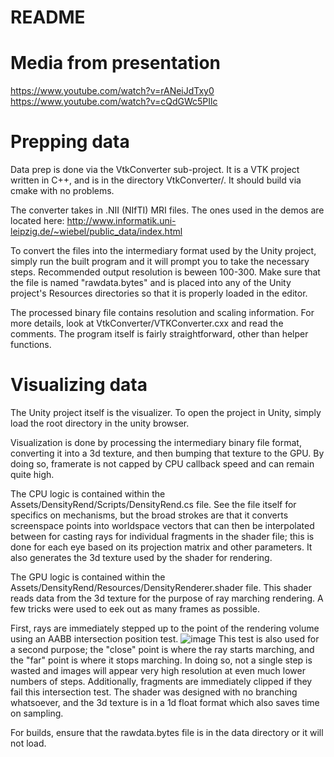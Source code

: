 # README #

# Media from presentation #
https://www.youtube.com/watch?v=rANeiJdTxy0
https://www.youtube.com/watch?v=cQdGWc5PIlc

# Prepping data #
Data prep is done via the VtkConverter sub-project. It is a VTK project written in C++, and is in the directory VtkConverter/. It should build via cmake with no problems.

The converter takes in .NII (NIfTI) MRI files. The ones used in the demos are located here: http://www.informatik.uni-leipzig.de/~wiebel/public_data/index.html

To convert the files into the intermediary format used by the Unity project, simply run the built program and it will prompt you to take the necessary steps. Recommended output resolution is beween 100-300. Make sure that the file is named "rawdata.bytes" and is placed into any of the Unity project's Resources directories so that it is properly loaded in the editor.

The processed binary file contains resolution and scaling information. For more details, look at VtkConverter/VTKConverter.cxx and read the comments. The program itself is fairly straightforward, other than helper functions. 

# Visualizing data #
The Unity project itself is the visualizer. To open the project in Unity, simply load the root directory in the unity browser. 

Visualization is done by processing the intermediary binary file format, converting it into a 3d texture, and then bumping that texture to the GPU. By doing so, framerate is not capped by CPU callback speed and can remain quite high. 

The CPU logic is contained within the Assets/DensityRend/Scripts/DensityRend.cs file. See the file itself for specifics on mechanisms, but the broad strokes are that it converts screenspace points into worldspace vectors that can then be interpolated between for casting rays for individual fragments in the shader file; this is done for each eye based on its projection matrix and other parameters. It also generates the 3d texture used by the shader for rendering. 

The GPU logic is contained within the Assets/DensityRend/Resources/DensityRenderer.shader file. This shader reads data from the 3d texture for the purpose of ray marching rendering. A few tricks were used to eek out as many frames as possible.

First, rays are immediately stepped up to the point of the rendering volume using an AABB intersection position test.
![image](https://user-images.githubusercontent.com/17638042/158109504-50e326fd-6d76-4018-b9fe-54c305529720.png)
This test is also used for a second purpose; the "close" point is where the ray starts marching, and the "far" point is where it stops marching. In doing so, not a single step is wasted and images will appear very high resolution at even much lower numbers of steps. 
Additionally, fragments are immediately clipped if they fail this intersection test. The shader was designed with no branching whatsoever, and the 3d texture is in a 1d float format which also saves time on sampling.

For builds, ensure that the rawdata.bytes file is in the data directory or it will not load.
